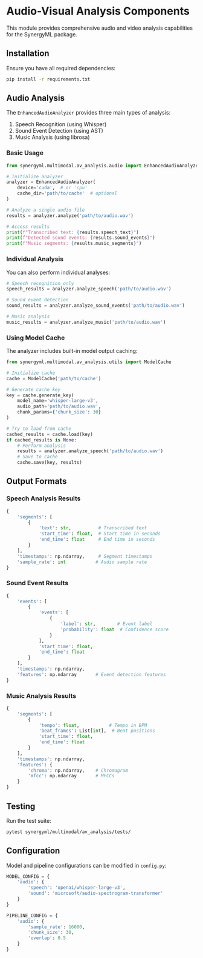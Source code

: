 # Audio-Visual Analysis Components

This module provides comprehensive audio and video analysis capabilities for the SynergyML package.

## Installation

Ensure you have all required dependencies:

```bash
pip install -r requirements.txt
```

## Audio Analysis

The `EnhancedAudioAnalyzer` provides three main types of analysis:

1. Speech Recognition (using Whisper)
2. Sound Event Detection (using AST)
3. Music Analysis (using librosa)

### Basic Usage

```python
from synergyml.multimodal.av_analysis.audio import EnhancedAudioAnalyzer

# Initialize analyzer
analyzer = EnhancedAudioAnalyzer(
    device='cuda',  # or 'cpu'
    cache_dir='path/to/cache'  # optional
)

# Analyze a single audio file
results = analyzer.analyze('path/to/audio.wav')

# Access results
print(f"Transcribed text: {results.speech_text}")
print(f"Detected sound events: {results.sound_events}")
print(f"Music segments: {results.music_segments}")
```

### Individual Analysis

You can also perform individual analyses:

```python
# Speech recognition only
speech_results = analyzer.analyze_speech('path/to/audio.wav')

# Sound event detection
sound_results = analyzer.analyze_sound_events('path/to/audio.wav')

# Music analysis
music_results = analyzer.analyze_music('path/to/audio.wav')
```

### Using Model Cache

The analyzer includes built-in model output caching:

```python
from synergyml.multimodal.av_analysis.utils import ModelCache

# Initialize cache
cache = ModelCache('path/to/cache')

# Generate cache key
key = cache.generate_key(
    model_name='whisper-large-v3',
    audio_path='path/to/audio.wav',
    chunk_params={'chunk_size': 30}
)

# Try to load from cache
cached_results = cache.load(key)
if cached_results is None:
    # Perform analysis
    results = analyzer.analyze_speech('path/to/audio.wav')
    # Save to cache
    cache.save(key, results)
```

## Output Formats

### Speech Analysis Results
```python
{
    'segments': [
        {
            'text': str,          # Transcribed text
            'start_time': float,  # Start time in seconds
            'end_time': float     # End time in seconds
        }
    ],
    'timestamps': np.ndarray,     # Segment timestamps
    'sample_rate': int           # Audio sample rate
}
```

### Sound Event Results
```python
{
    'events': [
        {
            'events': [
                {
                    'label': str,        # Event label
                    'probability': float  # Confidence score
                }
            ],
            'start_time': float,
            'end_time': float
        }
    ],
    'timestamps': np.ndarray,
    'features': np.ndarray       # Event detection features
}
```

### Music Analysis Results
```python
{
    'segments': [
        {
            'tempo': float,           # Tempo in BPM
            'beat_frames': List[int],  # Beat positions
            'start_time': float,
            'end_time': float
        }
    ],
    'timestamps': np.ndarray,
    'features': {
        'chroma': np.ndarray,    # Chromagram
        'mfcc': np.ndarray       # MFCCs
    }
}
```

## Testing

Run the test suite:

```bash
pytest synergyml/multimodal/av_analysis/tests/
```

## Configuration

Model and pipeline configurations can be modified in `config.py`:

```python
MODEL_CONFIG = {
    'audio': {
        'speech': 'openai/whisper-large-v3',
        'sound': 'microsoft/audio-spectrogram-transformer'
    }
}

PIPELINE_CONFIG = {
    'audio': {
        'sample_rate': 16000,
        'chunk_size': 30,
        'overlap': 0.5
    }
}
``` 